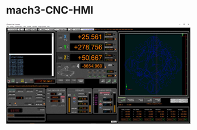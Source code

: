 # mach3-CNC-HMI
![alt text](https://github.com/t14lab/mach3-CNC-HMI/blob/main/Docu/Screenshots/mach3-CNC-HMI-1920x1080_thumbnail.JPG?raw=true)
